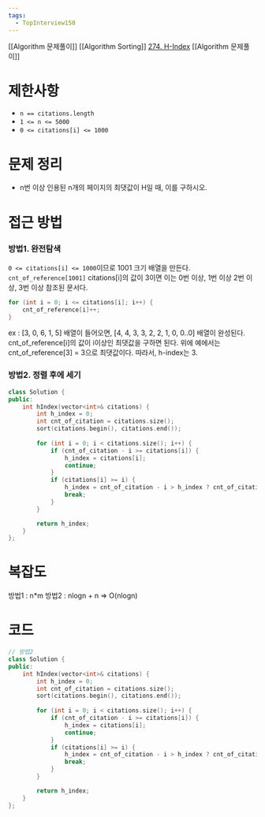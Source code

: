 ```yaml
---
tags:
  - TopInterview150
---
```

[[Algorithm 문제풀이]] [[Algorithm Sorting]]
[274. H-Index](https://leetcode.com/problems/h-index/)
[[Algorithm 문제풀이]] 
# 제한사항
- `n == citations.length`
- `1 <= n <= 5000`
- `0 <= citations[i] <= 1000`

# 문제 정리
- n번 이상 인용된 n개의 페이지의 최댓값이 H일 때, 이를 구하시오.
# 접근 방법
### 방법1. 완전탐색
`0 <= citations[i] <= 1000`이므로 1001 크기 배열을 만든다. `cnt_of_reference[1001]`
citations[i]의 값이 3이면 이는 0번 이상, 1번 이상 2번 이상, 3번 이상 참조된 문서다.
``` cpp
for (int i = 0; i <= citations[i]; i++) {
	cnt_of_reference[i]++;
}
```
ex : [3, 0, 6, 1, 5] 배열이 들어오면, [4, 4, 3, 3, 2, 2, 1, 0, 0..0] 배열이 완성된다.
cnt_of_reference[i]의 값이 i이상인 최댓값을 구하면 된다.
위에 예에서는 cnt_of_reference[3] = 3으로 최댓값이다. 따라서, h-index는 3.
### 방법2. 정렬 후에 세기
```cpp
class Solution {
public:
    int hIndex(vector<int>& citations) {
        int h_index = 0;
        int cnt_of_citation = citations.size();
        sort(citations.begin(), citations.end());
        
        for (int i = 0; i < citations.size(); i++) {
            if (cnt_of_citation - i >= citations[i]) {
                h_index = citations[i];
                continue;
            }
            if (citations[i] >= i) {
                h_index = cnt_of_citation - i > h_index ? cnt_of_citation - i : h_index;
                break;
            }
        }

        return h_index;
    }
};
```

# 복잡도
방법1 : n*m
방법2 : nlogn + n => O(nlogn)

# 코드
``` cpp
// 방법2 
class Solution {
public:
    int hIndex(vector<int>& citations) {
        int h_index = 0;
        int cnt_of_citation = citations.size();
        sort(citations.begin(), citations.end());
        
        for (int i = 0; i < citations.size(); i++) {
            if (cnt_of_citation - i >= citations[i]) {
                h_index = citations[i];
                continue;
            }
            if (citations[i] >= i) {
                h_index = cnt_of_citation - i > h_index ? cnt_of_citation - i : h_index;
                break;
            }
        }

        return h_index;
    }
};
```


